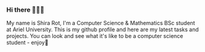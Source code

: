 ### Hi there 👋🙋‍♀️


My name is Shira Rot, I'm a Computer Science & Mathematics BSc student at Ariel University.
This is my github profile and here are my latest tasks and projects.
You can look and see what it's like to be a computer science student - enjoy🙂 
<!--
**rotshira/rotshira** is a ✨ _special_ ✨ repository because its `README.md` (this file) appears on your GitHub profile.

Here are some ideas to get you started:

- 🔭 I’m currently working on ...
- 🌱 I’m currently learning ...
- 👯 I’m looking to collaborate on ...
- 🤔 I’m looking for help with ...
- 💬 Ask me about ...
- 📫 How to reach me: ...
- 😄 Pronouns: ...
- ⚡ Fun fact: ...
-->
